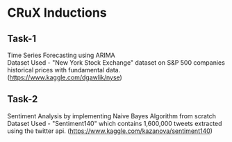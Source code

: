 # CRuX Inductions 
## Task-1
Time Series Forecasting using ARIMA
<br>Dataset Used - "New York Stock Exchange" dataset on S&P 500 companies historical prices with fundamental data. (https://www.kaggle.com/dgawlik/nyse)<br>
## Task-2
Sentiment Analysis by implementing Naive Bayes Algorithm from scratch
<br>Dataset Used - "Sentiment140" which contains 1,600,000 tweets extracted using the twitter api.  (https://www.kaggle.com/kazanova/sentiment140)<br>

